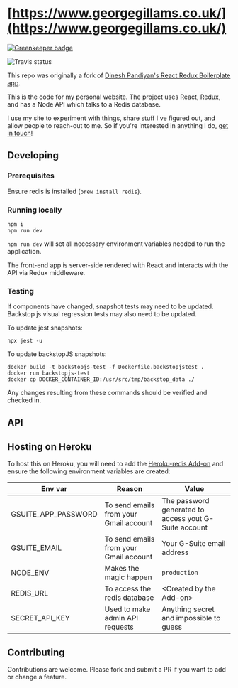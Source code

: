 # [https://www.georgegillams.co.uk/](https://www.georgegillams.co.uk/)

[![Greenkeeper badge](https://badges.greenkeeper.io/georgegillams/georgegillams.co.uk.svg)](https://greenkeeper.io/)

![Travis status](https://api.travis-ci.org/georgegillams/georgegillams.co.uk.svg?branch=master)

This repo was originally a fork of [Dinesh Pandiyan's React Redux Boilerplate app](https://github.com/flexdinesh/react-redux-boilerplate).

This is the code for my personal website. The project uses React, Redux, and has a Node API which talks to a Redis database.

I use my site to experiment with things, share stuff I've figured out, and allow people to reach-out to me. So if you're interested in anything I do, [get in touch](https://www.georgegillams.co.uk/contact)!

## Developing

### Prerequisites

Ensure redis is installed (`brew install redis`).

### Running locally

```
npm i
npm run dev
```

`npm run dev` will set all necessary environment variables needed to run the application.

The front-end app is server-side rendered with React and interacts with the API via Redux middleware.

### Testing

If components have changed, snapshot tests may need to be updated. Backstop js visual regression tests may also need to be updated.

To update jest snapshots:
```
npx jest -u
```

To update backstopJS snapshots:
```
docker build -t backstopjs-test -f Dockerfile.backstopjstest .
docker run backstopjs-test
docker cp DOCKER_CONTAINER_ID:/usr/src/tmp/backstop_data ./
```

Any changes resulting from these commands should be verified and checked in.

## API

## Hosting on Heroku
To host this on Heroku, you will need to add the [Heroku-redis Add-on](https://devcenter.heroku.com/articles/heroku-redis) and ensure the following environment variables are created:

| Env var             | Reason                                 | Value                                                |
| ------------------- | -------------------------------------- | -----------------------------------------------------|
| GSUITE_APP_PASSWORD | To send emails from your Gmail account | The password generated to access yout G-Suite account|
| GSUITE_EMAIL        | To send emails from your Gmail account | Your G-Suite email address                           |
| NODE_ENV            | Makes the magic happen                 | `production`                                         |
| REDIS_URL           | To access the redis database           | \<Created by the Add-on\>                            |
| SECRET_API_KEY      | Used to make admin API requests        | Anything secret and impossible to guess              |

## Contributing
Contributions are welcome. Please fork and submit a PR if you want to add or change a feature.

